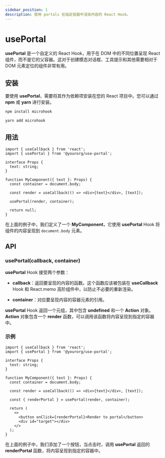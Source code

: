 ```yaml
---
sidebar_position: 1
description: 使用 portals 在指定容器中渲染内容的 React Hook。
---
```


# usePortal

<head>
  <meta name="keywords" content="React Portal Rendering（React Portal渲染）是指使用 React 提供的 createPortal API 在指定的容器中渲染内容的技术。使用 Portal 可以将动态的 UI 组件渲染到指定的 HTML 元素中，从而提供更好的容器管理和灵活性。Portal 的组成也是 React 组件，可以使用高阶组件（HOC）模式来包装组件，从而实现更好的复用性。使用 Portal 可以轻松地渲染 DOM 元素，同时也支持在 React 中进行嵌套渲染。" />
</head>

**usePortal** 是一个自定义的 React Hook，用于在 DOM 中的不同位置呈现 React 组件，而不是它的父容器。这对于创建模态对话框、工具提示和其他需要相对于 DOM 元素定位的组件非常有用。

## 安装

要使用 **usePortal**，需要将其作为依赖项安装在您的 React 项目中。您可以通过 **npm** 或 **yarn** 进行安装。

```bash
npm install microhook
```

```bash
yarn add microhook
```

## 用法

```tsx
import { useCallback } from 'react';
import { usePortal } from '@yourorg/use-portal';

interface Props {
  text: string;
}

function MyComponent({ text }: Props) {
  const container = document.body;

  const render = useCallback(() => <div>{text}</div>, [text]);

  usePortal(render, container);

  return null;
}
```

在上面的例子中，我们定义了一个 **MyComponent**，它使用 **usePortal** Hook 将组件的内容呈现到 `document.body` 元素。

## API

### usePortal(callback, container)

**usePortal** Hook 接受两个参数：

- **callback**：返回要呈现的内容的函数。这个函数应该被包装在 **useCallback** Hook 和 React.memo 高阶组件中，以防止不必要的重新渲染。

- **container**：对应要呈现内容的容器元素的引用。

**usePortal** Hook 返回一个元组，其中包含 **undefined** 和一个 **Action** 对象。**Action** 对象包含一个 **render** 函数，可以调用该函数将内容呈现到指定的容器中。

### 示例

```tsx
import { useCallback } from 'react';
import { usePortal } from '@yourorg/use-portal';

interface Props {
  text: string;
}

function MyComponent({ text }: Props) {
  const container = document.body;

  const render = useCallback(() => <div>{text}</div>, [text]);

  const { renderPortal } = usePortal(render, container);

  return (
    <>
      <button onClick={renderPortal}>Render to portal</button>
      <div id="target"></div>
    </>
  );
}
```

在上面的例子中，我们添加了一个按钮，当点击时，调用 **usePortal** 返回的 **renderPortal** 函数，将内容呈现到指定的容器中。